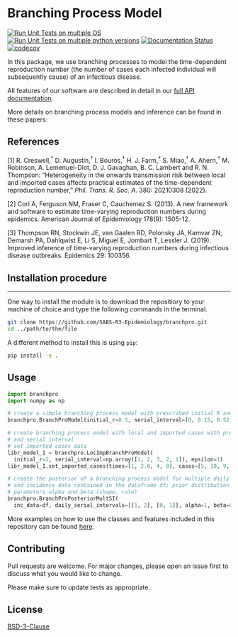 # Branching Process Model

[![Run Unit Tests on multiple OS](https://github.com/SABS-R3-Epidemiology/branchpro/actions/workflows/os-unittests.yml/badge.svg)](https://github.com/SABS-R3-Epidemiology/branchpro/actions/workflows/os-unittests.yml)
[![Run Unit Tests on multiple python versions](https://github.com/SABS-R3-Epidemiology/branchpro/actions/workflows/python-version-unittests.yml/badge.svg)](https://github.com/SABS-R3-Epidemiology/branchpro/actions/workflows/python-version-unittests.yml)
[![Documentation Status](https://readthedocs.org/projects/branchpro/badge/?version=latest)](https://branchpro.readthedocs.io/en/latest/?badge=latest)
[![codecov](https://codecov.io/gh/SABS-R3-Epidemiology/branchpro/branch/main/graph/badge.svg?token=UBJG0AICF9)](https://codecov.io/gh/SABS-R3-Epidemiology/branchpro/)

In this package, we use branching processes to model the time-dependent reproduction number (the number of cases each infected individual will subsequently cause) of an infectious disease.

All features of our software are described in detail in our
[full API documentation](https://branchpro.readthedocs.io/en/latest/).

<!---
A web app for performing inference for branching process models can be found [here](https://sabs-r3-epidemiology.github.io/branchpro/).
-->

More details on branching process models and inference can be found in these
papers:

## References
[1]
R. Creswell,<sup>†</sup> D. Augustin,<sup>†</sup> I. Bouros,<sup>†</sup> H. J. Farm,<sup>†</sup> S. Miao,<sup>†</sup> A. Ahern,<sup>†</sup> M. Robinson, A. Lemenuel-Diot, D. J. Gavaghan, B. C. Lambert and R. N. Thompson: “Heterogeneity in the onwards transmission risk between local and imported cases affects practical estimates of the time-dependent reproduction number,” <em>Phil. Trans. R. Soc. A.</em> 380: 20210308 (2022).

[2]
Cori A, Ferguson NM, Fraser C, Cauchemez S. (2013). A new framework and
software to estimate time-varying reproduction numbers during epidemics.
American Journal of Epidemiology 178(9): 1505-12.

[3]
Thompson RN, Stockwin JE, van Gaalen RD, Polonsky JA, Kamvar ZN, Demarsh PA,
Dahlqwist E, Li S, Miguel E, Jombart T, Lessler J. (2019). Improved inference of
time-varying reproduction numbers during infectious disease outbreaks.
Epidemics 29: 100356.

## Installation procedure
***
One way to install the module is to download the repositiory to your machine of choice and type the following commands in the terminal.
```bash
git clone https://github.com/SABS-R3-Epidemiology/branchpro.git
cd ../path/to/the/file
```

A different method to install this is using `pip`:

```bash
pip install -e .
```

## Usage

```python
import branchpro
import numpy as np

# create a simple branching process model with prescribed initial R and serial interval
branchpro.BranchProModel(initial_r=0.5, serial_interval=[0, 0.15, 0.52, 0.3, 0.01])

# create branching process model with local and imported cases with prescribed initial R
# and serial interval
# set imported cases data
libr_model_1 = branchpro.LocImpBranchProModel(
  initial_r=2, serial_interval=np.array([1, 2, 3, 2, 1]), epsilon=1)
libr_model_1.set_imported_cases(times=[1, 2.0, 4, 8], cases=[5, 10, 9, 2])

# create the posterior of a branching process model for multiple daily serial intervals
# and incidence data contained in the dataframe df; prior distribution is Gamma with
# parameters alpha and beta (shape, rate)
branchpro.BranchProPosteriorMultSI(
  inc_data=df, daily_serial_intervals=[[1, 2], [0, 1]], alpha=1, beta=0.2)
```

More examples on how to use the classes and features included in this repository can be found [here](https://github.com/SABS-R3-Epidemiology/branchpro/tree/main/examples).

## Contributing
Pull requests are welcome. For major changes, please open an issue first to discuss what you would like to change.

Please make sure to update tests as appropriate.

## License
[BSD-3-Clause](https://opensource.org/licenses/BSD-3-Clause)
